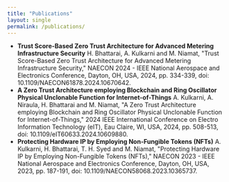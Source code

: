 ```yaml
---
title: "Publications"
layout: single
permalink: /publications/
---
```


- **Trust Score-Based Zero Trust Architecture for Advanced Metering Infrastructure Security**
  H. Bhattarai, A. Kulkarni and M. Niamat, "Trust Score-Based Zero Trust Architecture for Advanced Metering Infrastructure Security," NAECON 2024 - IEEE National Aerospace and Electronics Conference, Dayton, OH, USA, 2024, pp. 334-339, doi: 10.1109/NAECON61878.2024.10670642.   
- **A Zero Trust Architecture employing Blockchain and Ring Oscillator Physical Unclonable Function for Internet-of-Things**
  A. Kulkarni, A. Niraula, H. Bhattarai and M. Niamat, "A Zero Trust Architecture employing Blockchain and Ring Oscillator Physical Unclonable Function for Internet-of-Things," 2024 IEEE International Conference on Electro Information Technology (eIT), Eau Claire, WI, USA, 2024, pp. 508-513, doi: 10.1109/eIT60633.2024.10609880.
- **Protecting Hardware IP by Employing Non-Fungible Tokens (NFTs)**
  A. Kulkarni, H. Bhattarai, T. H. Syed and M. Niamat, "Protecting Hardware IP by Employing Non-Fungible Tokens (NFTs)," NAECON 2023 - IEEE National Aerospace and Electronics Conference, Dayton, OH, USA, 2023, pp. 187-191, doi: 10.1109/NAECON58068.2023.10365737.
